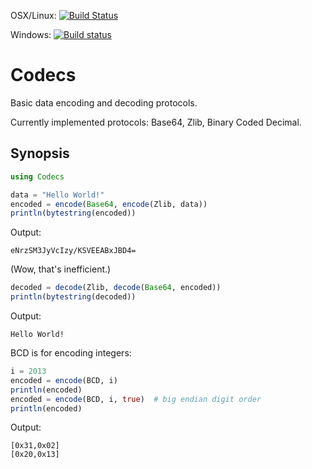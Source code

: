 OSX/Linux: [![Build Status](https://travis-ci.org/dcjones/Codecs.jl.svg?branch=master)](https://travis-ci.org/BioJulia/Codecs.jl)

Windows: [![Build status](https://ci.appveyor.com/api/projects/status/3fbti63h06xx024t/branch/master?svg=true)](https://ci.appveyor.com/project/randyzwitch/codecs-jl/branch/master)


# Codecs

Basic data encoding and decoding protocols.

Currently implemented protocols: Base64, Zlib, Binary Coded Decimal.

## Synopsis

```julia
using Codecs

data = "Hello World!"
encoded = encode(Base64, encode(Zlib, data))
println(bytestring(encoded))
```

Output:
```
eNrzSM3JyVcIzy/KSVEEABxJBD4=
```

(Wow, that's inefficient.)


```julia
decoded = decode(Zlib, decode(Base64, encoded))
println(bytestring(decoded))
```

Output:
```
Hello World!
```

BCD is for encoding integers:
```julia
i = 2013
encoded = encode(BCD, i)
println(encoded)
encoded = encode(BCD, i, true)  # big endian digit order
println(encoded)
```

Output:
```
[0x31,0x02]
[0x20,0x13]
```
